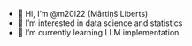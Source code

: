 - 👋 Hi, I’m @m20l22 (Mārtiņš Liberts)
- 👀 I’m interested in data science and statistics
- 🌱 I’m currently learning LLM implementation

<!---
m20l22/m20l22 is a ✨ special ✨ repository because its `README.md` (this file) appears on your GitHub profile.
You can click the Preview link to take a look at your changes.
--->

